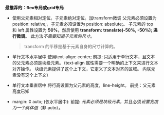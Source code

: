 **最推荐的：flex布局或grid布局**

* 使用父元素相对定位，子元素绝对定位，加transform微调
  父元素必须设置为 position: relative;，子元素必须设置为 position: absolute;。 子元素的 top 和 left 属性设置为 **50%**，然后使用 **transform: translate(-50%, -50%); 进行微调**。 此方法*不需要知道子元素的尺寸*。
  > transform 的平移是基于元素自身的尺寸计算的。

* 单行文本水平居中
  使用text-align: center;
  前提: 只适用于单行文本，且文本的父元素必须是块级元素。（text-align 属性需要一个明确的上下文来进行文本对齐操作。 块级元素提供了这个上下文，它定义了文本对齐的区域。 内联元素没有这个上下文）

* 单行文本垂直居中
  将行高设置为父元素的高度，line-height。
  前提：父元素高度已知

* margin: 0 auto; (仅水平居中):
  前提: *元素必须是块级元素*，并且必须*设置宽度为一个具体值*（非 auto）。